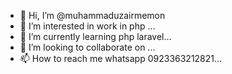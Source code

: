 - 👋 Hi, I’m @muhammaduzairmemon
- 👀 I’m interested in  work in php ...
- 🌱 I’m currently learning  php laravel...
- 💞️ I’m looking to collaborate on  ...
- 📫 How to reach me whatsapp 0923363212821...

<!---
muhammaduzairmemon/muhammaduzairmemon is a ✨ special ✨ repository because its `README.md` (this file) appears on your GitHub profile.
You can click the Preview link to take a look at your changes.
--->

